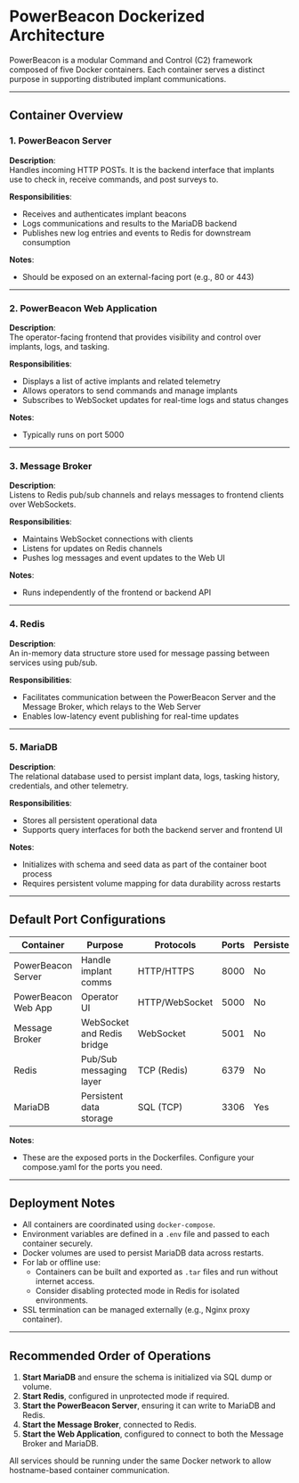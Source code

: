 # PowerBeacon Dockerized Architecture

PowerBeacon is a modular Command and Control (C2) framework composed of five Docker containers. Each container serves a distinct purpose in supporting distributed implant communications.

---

## Container Overview

### 1. PowerBeacon Server

**Description**:  
Handles incoming HTTP POSTs. It is the backend interface that implants use to check in, receive commands, and post surveys to.

**Responsibilities**:
- Receives and authenticates implant beacons
- Logs communications and results to the MariaDB backend
- Publishes new log entries and events to Redis for downstream consumption

**Notes**:
- Should be exposed on an external-facing port (e.g., 80 or 443)

---

### 2. PowerBeacon Web Application

**Description**:  
The operator-facing frontend that provides visibility and control over implants, logs, and tasking.

**Responsibilities**:
- Displays a list of active implants and related telemetry
- Allows operators to send commands and manage implants
- Subscribes to WebSocket updates for real-time logs and status changes

**Notes**:
- Typically runs on port 5000

---

### 3. Message Broker

**Description**:  
Listens to Redis pub/sub channels and relays messages to frontend clients over WebSockets.

**Responsibilities**:
- Maintains WebSocket connections with clients
- Listens for updates on Redis channels
- Pushes log messages and event updates to the Web UI

**Notes**:
- Runs independently of the frontend or backend API

---

### 4. Redis

**Description**:  
An in-memory data structure store used for message passing between services using pub/sub.

**Responsibilities**:
- Facilitates communication between the PowerBeacon Server and the Message Broker, which relays to the Web Server
- Enables low-latency event publishing for real-time updates

---

### 5. MariaDB

**Description**:  
The relational database used to persist implant data, logs, tasking history, credentials, and other telemetry.

**Responsibilities**:
- Stores all persistent operational data
- Supports query interfaces for both the backend server and frontend UI

**Notes**:
- Initializes with schema and seed data as part of the container boot process
- Requires persistent volume mapping for data durability across restarts

---

## Default Port Configurations

| Container              | Purpose                          | Protocols     | Ports     | Persistent? |
|------------------------|----------------------------------|---------------|-----------|-------------|
| PowerBeacon Server     | Handle implant comms             | HTTP/HTTPS    | 8000      | No          |
| PowerBeacon Web App    | Operator UI                      | HTTP/WebSocket| 5000      | No          |
| Message Broker         | WebSocket and Redis bridge       | WebSocket     | 5001      | No          |
| Redis                  | Pub/Sub messaging layer          | TCP (Redis)   | 6379      | No          |
| MariaDB                | Persistent data storage          | SQL (TCP)     | 3306      | Yes         |

**Notes**:
- These are the exposed ports in the Dockerfiles.  Configure your compose.yaml for the ports you need.

---

## Deployment Notes

- All containers are coordinated using `docker-compose`.
- Environment variables are defined in a `.env` file and passed to each container securely.
- Docker volumes are used to persist MariaDB data across restarts.
- For lab or offline use:
  - Containers can be built and exported as `.tar` files and run without internet access.
  - Consider disabling protected mode in Redis for isolated environments.
- SSL termination can be managed externally (e.g., Nginx proxy container).

---

## Recommended Order of Operations

1. **Start MariaDB** and ensure the schema is initialized via SQL dump or volume.
2. **Start Redis**, configured in unprotected mode if required.
3. **Start the PowerBeacon Server**, ensuring it can write to MariaDB and Redis.
4. **Start the Message Broker**, connected to Redis.
5. **Start the Web Application**, configured to connect to both the Message Broker and MariaDB.

All services should be running under the same Docker network to allow hostname-based container communication.





